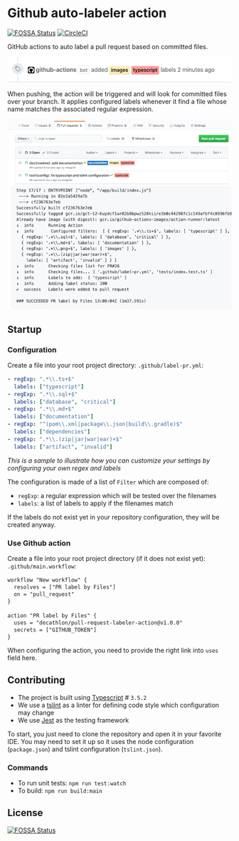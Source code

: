 # Github auto-labeler action
[![FOSSA Status](https://app.fossa.io/api/projects/git%2Bgithub.com%2FDecathlon%2Fpull-request-labeler-action.svg?type=shield)](https://app.fossa.io/projects/git%2Bgithub.com%2FDecathlon%2Fpull-request-labeler-action?ref=badge_shield)
[![CircleCI](https://circleci.com/gh/Decathlon/pull-request-labeler-action/tree/master.svg?style=svg)](https://circleci.com/gh/Decathlon/pull-request-labeler-action/tree/master)

GitHub actions to auto label a pull request based on committed files.

<p align="center">
  <img src="https://github.com/Decathlon/pull-request-labeler-action/raw/master/assets/intro.png" alt="Result illustration"/>
</p>

When pushing, the action will be triggered and will look for committed files over your branch.
It applies configured labels whenever it find a file whose name matches the associated regular expression.

<p align="center">
  <img src="https://github.com/Decathlon/pull-request-labeler-action/raw/master/assets/screenshot.png" alt="Expected result after processing"/>
  <img src="https://github.com/Decathlon/pull-request-labeler-action/raw/master/assets/log.png" alt="Action log messages"/>
</p>

## Startup

### Configuration

Create a file into your root project directory: `.github/label-pr.yml`:
```yaml
- regExp: ".*\\.ts+$"
  labels: ["typescript"]
- regExp: ".*\\.sql+$"
  labels: ["database", "critical"]
- regExp: ".*\\.md+$"
  labels: ["documentation"]
- regExp: "^(pom\\.xml|package\\.json|build\\.gradle)$"
  labels: ["dependencies"]
- regExp: ".*\\.(zip|jar|war|ear)+$"
  labels: ["artifact", "invalid"]
```
_This is a sample to illustrate how you can customize your settings by configuring your own regex and labels_

The configuration is made of a list of `Filter` which are composed of:
- `regExp`: a regular expression which will be tested over the filenames
- `labels`: a list of labels to apply if the filenames match

If the labels do not exist yet in your repository configuration, they will be created anyway.

### Use Github action

Create a file into your root project directory (if it does not exist yet): `.github/main.workflow`:
```
workflow "New workflow" {
  resolves = ["PR label by Files"]
  on = "pull_request"
}

action "PR label by Files" {
  uses = "decathlon/pull-request-labeler-action@v1.0.0"
  secrets = ["GITHUB_TOKEN"]
}
```

When configuring the action, you need to provide the right link into `uses` field here.

## Contributing

- The project is built using [Typescript](https://www.typescriptlang.org/) # `3.5.2`
- We use a [tslint](https://palantir.github.io/tslint/) as a linter for defining code style which configuration may change
- We use [Jest](https://jestjs.io/) as the testing framework

To start, you just need to clone the repository and open it in your favorite IDE.
You may need to set it up so it uses the node configuration (`package.json`) and tslint configuration (`tslint.json`).

### Commands
- To run unit tests: `npm run test:watch`
- To build: `npm run build:main`

## License
[![FOSSA Status](https://app.fossa.io/api/projects/git%2Bgithub.com%2FDecathlon%2Fpull-request-labeler-action.svg?type=large)](https://app.fossa.io/projects/git%2Bgithub.com%2FDecathlon%2Fpull-request-labeler-action?ref=badge_large)
